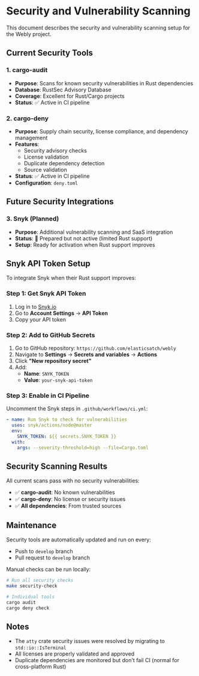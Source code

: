 # Security and Vulnerability Scanning

This document describes the security and vulnerability scanning setup for the Webly project.

## Current Security Tools

### 1. cargo-audit

- **Purpose**: Scans for known security vulnerabilities in Rust dependencies
- **Database**: RustSec Advisory Database
- **Coverage**: Excellent for Rust/Cargo projects
- **Status**: ✅ Active in CI pipeline

### 2. cargo-deny

- **Purpose**: Supply chain security, license compliance, and dependency management
- **Features**:
  - Security advisory checks
  - License validation
  - Duplicate dependency detection
  - Source validation
- **Status**: ✅ Active in CI pipeline
- **Configuration**: `deny.toml`

## Future Security Integrations

### 3. Snyk (Planned)

- **Purpose**: Additional vulnerability scanning and SaaS integration
- **Status**: 🔄 Prepared but not active (limited Rust support)
- **Setup**: Ready for activation when Rust support improves

## Snyk API Token Setup

To integrate Snyk when their Rust support improves:

### Step 1: Get Snyk API Token

1. Log in to [Snyk.io](https://snyk.io/)
2. Go to **Account Settings** → **API Token**
3. Copy your API token

### Step 2: Add to GitHub Secrets

1. Go to GitHub repository: `https://github.com/elasticsatch/webly`
2. Navigate to **Settings** → **Secrets and variables** → **Actions**
3. Click **"New repository secret"**
4. Add:
   - **Name**: `SNYK_TOKEN`
   - **Value**: `your-snyk-api-token`

### Step 3: Enable in CI Pipeline

Uncomment the Snyk steps in `.github/workflows/ci.yml`:

```yaml
- name: Run Snyk to check for vulnerabilities
  uses: snyk/actions/node@master
  env:
    SNYK_TOKEN: ${{ secrets.SNYK_TOKEN }}
  with:
    args: --severity-threshold=high --file=Cargo.toml
```

## Security Scanning Results

All current scans pass with no security vulnerabilities:

- ✅ **cargo-audit**: No known vulnerabilities
- ✅ **cargo-deny**: No license or security issues
- ✅ **All dependencies**: From trusted sources

## Maintenance

Security tools are automatically updated and run on every:

- Push to `develop` branch
- Pull request to `develop` branch

Manual checks can be run locally:

```bash
# Run all security checks
make security-check

# Individual tools
cargo audit
cargo deny check
```

## Notes

- The `atty` crate security issues were resolved by migrating to `std::io::IsTerminal`
- All licenses are properly validated and approved
- Duplicate dependencies are monitored but don't fail CI (normal for cross-platform Rust)
